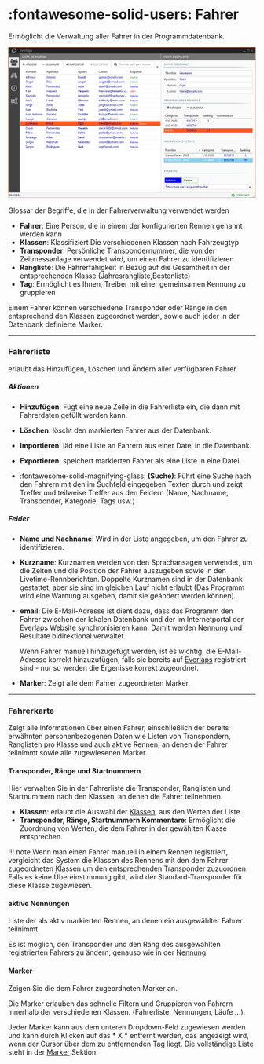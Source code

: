 # :fontawesome-solid-users: Fahrer

Ermöglicht die Verwaltung aller Fahrer in der Programmdatenbank.

![Fahrer](../img/drivers.png)

Glossar der Begriffe, die in der Fahrerverwaltung verwendet werden

- **Fahrer**: Eine Person, die in einem der konfigurierten Rennen genannt werden kann
- **Klassen**: Klassifiziert Die verschiedenen Klassen nach Fahrzeugtyp
- **Transponder**: Persönliche Transpondernummer, die von der Zeitmessanlage verwendet wird, um einen Fahrer zu identifizieren
- **Rangliste**: Die Fahrerfähigkeit in Bezug auf die Gesamtheit in der entsprechenden Klasse (Jahresrangliste,Bestenliste)
- **Tag**: Ermöglicht es Ihnen, Treiber mit einer gemeinsamen Kennung zu gruppieren 

Einem Fahrer können verschiedene Transponder oder Ränge in den entsprechend den Klassen zugeordnet werden, sowie auch jeder in der Datenbank definierte Marker.

---

### Fahrerliste

erlaubt das Hinzufügen, Löschen und Ändern aller verfügbaren Fahrer.

##### Aktionen

- **Hinzufügen**: Fügt eine neue Zeile in die Fahrerliste ein, die dann mit Fahrerdaten gefüllt werden kann.

- **Löschen**: löscht den markierten Fahrer aus der Datenbank. 

- **Importieren**: läd eine Liste an Fahrern aus einer Datei in die Datenbank.

- **Exportieren**: speichert markierten Fahrer als eine Liste in eine Datei.

- :fontawesome-solid-magnifying-glass: **(Suche)**: Führt eine Suche nach den Fahrern mit den im Suchfeld eingegeben Texten durch und zeigt Treffer und teilweise Treffer aus den Feldern (Name, Nachname, Transponder, Kategorie, Tags usw.)

##### Felder

- **Name und Nachname**: Wird in der Liste angegeben, um den Fahrer zu identifizieren.

- **Kurzname**: Kurznamen werden von den Sprachansagen verwendet, um die Zeiten und die Position der Fahrer auszugeben sowie in den Livetime-Rennberichten. Doppelte Kurznamen sind in der Datenbank gestattet, aber sie sind im gleichen Lauf nicht erlaubt (Das Programm wird eine Warnung ausgeben, damit sie geändert werden können).

- **email**: Die E-Mail-Adresse ist dient dazu, dass das Programm den Fahrer zwischen der lokalen Datenbank und der im Internetportal der [Everlaps Website](http://everlaps.com) synchronisieren kann. Damit werden Nennung und Resultate bidirektional verwaltet.

	Wenn Fahrer manuell hinzugefügt werden, ist es wichtig, die E-Mail-Adresse korrekt hinzuzufügen, falls sie bereits auf [Everlaps](http://everlaps.com) registriert sind - nur so werden die Ergenisse korrekt zugeordnet.

- **Marker**: Zeigt alle dem Fahrer zugeordneten Marker.

---
	
### Fahrerkarte

Zeigt alle Informationen über einen Fahrer, einschließlich der bereits erwähnten personenbezogenen Daten wie Listen von Transpondern, Ranglisten pro Klasse und auch aktive Rennen, an denen der Fahrer teilnimmt sowie alle zugewiesenen Marker.

#### Transponder, Ränge und Startnummern

Hier verwalten Sie in der Fahrerliste die Transponder, Ranglisten und Startnummern nach den Klassen, an denen die Fahrer teilnehmen.

- **Klassen**: erlaubt die Auswahl der [Klassen](./config.md#categorias), aus den Werten der Liste.
- **Transponder, Ränge, Startnummern Kommentare**: Ermöglicht die Zuordnung von Werten, die dem Fahrer in der gewählten Klasse entsprechen.

!!! note
	Wenn man einen Fahrer manuell in einem Rennen registriert, vergleicht das System die Klassen des Rennens mit den dem Fahrer zugeordneten Klassen um den entsprechenden Transponder zuzuordnen. Falls es keine Übereinstimmung gibt, wird der Standard-Transponder für diese Klasse zugewiesen. 

#### aktive Nennungen

Liste der als aktiv markierten Rennen, an denen ein ausgewählter Fahrer teilnimmt.

Es ist möglich, den Transponder und den Rang des ausgewählten registrierten Fahrers zu ändern, genauso wie in der [Nennung](./races.md#inscripciones).

#### Marker

Zeigen Sie die dem Fahrer zugeordneten Marker an.

Die Marker erlauben das schnelle Filtern und Gruppieren von Fahrern innerhalb der verschiedenen Klassen. (Fahrerliste, Nennungen, Läufe ...).

Jeder Marker kann aus dem unteren Dropdown-Feld zugewiesen werden und kann durch Klicken auf das * X * entfernt werden, das angezeigt wird, wenn der Cursor über dem zu entfernenden Tag liegt. Die vollständige Liste steht in der [Marker](./config.md#etiquetas) Sektion.


